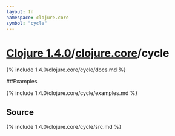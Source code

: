 ```yaml
---
layout: fn
namespace: clojure.core
symbol: "cycle"
---
```


# [Clojure 1.4.0](../../)/[clojure.core](../)/cycle

{% include 1.4.0/clojure.core/cycle/docs.md %}

##Examples

{% include 1.4.0/clojure.core/cycle/examples.md %}
## Source
{% include 1.4.0/clojure.core/cycle/src.md %}

